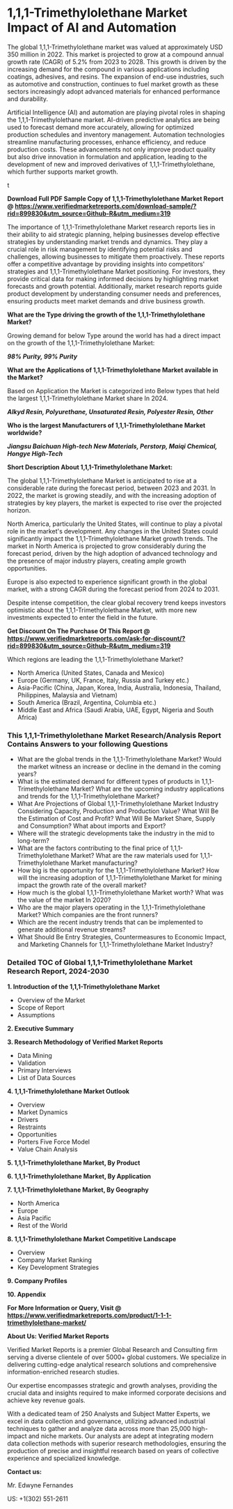 <meta name="title" content="Global 1,1,1-Trimethylolethane Market Impact of AI and Automation"><meta name="description" content="The global 1,1,1-Trimethylolethane market was valued at approximately USD 350 million in 2022. This market is projected to grow at a compound annual growth rate (CAGR)"><meta name="title" content="1,1,1-Trimethylolethane Market Size, Share, Scope, Trends, Growth, Opportunities, Analysis, Forecast"><h1>1,1,1-Trimethylolethane Market Impact of AI and Automation</h1><p>The global 1,1,1-Trimethylolethane market was valued at approximately USD 350 million in 2022. This market is projected to grow at a compound annual growth rate (CAGR) of 5.2% from 2023 to 2028. This growth is driven by the increasing demand for the compound in various applications including coatings, adhesives, and resins. The expansion of end-use industries, such as automotive and construction, continues to fuel market growth as these sectors increasingly adopt advanced materials for enhanced performance and durability.</p><p>Artificial Intelligence (AI) and automation are playing pivotal roles in shaping the 1,1,1-Trimethylolethane market. AI-driven predictive analytics are being used to forecast demand more accurately, allowing for optimized production schedules and inventory management. Automation technologies streamline manufacturing processes, enhance efficiency, and reduce production costs. These advancements not only improve product quality but also drive innovation in formulation and application, leading to the development of new and improved derivatives of 1,1,1-Trimethylolethane, which further supports market growth.</p>t</p><p id="" class=""><strong>Download Full PDF Sample Copy of 1,1,1-Trimethylolethane Market Report @ <a href="https://www.verifiedmarketreports.com/download-sample/?rid=899830&utm_source=Github-R&utm_medium=319" target="_blank">https://www.verifiedmarketreports.com/download-sample/?rid=899830&utm_source=Github-R&utm_medium=319</a></strong></p><p>The importance of&nbsp;1,1,1-Trimethylolethane Market research reports lies in their ability to aid strategic planning, helping businesses develop effective strategies by understanding market trends and dynamics. They play a crucial role in risk management by identifying potential risks and challenges, allowing businesses to mitigate them proactively. These reports offer a competitive advantage by providing insights into competitors' strategies and 1,1,1-Trimethylolethane Market positioning. For investors, they provide critical data for making informed decisions by highlighting market forecasts and growth potential. Additionally, market research reports guide product development by understanding consumer needs and preferences, ensuring products meet market demands and drive business growth.</p><p><strong>What are the&nbsp;Type driving the growth of the 1,1,1-Trimethylolethane Market?</strong></p><p id="" class="">Growing demand for below Type around the world has had a direct impact on the growth of the 1,1,1-Trimethylolethane Market:</p><em><strong>98% Purity, 99% Purity</strong></em></p><strong>What are the&nbsp;Applications&nbsp;of 1,1,1-Trimethylolethane Market available in the Market?</strong></p><p id="" class="">Based on Application the Market is categorized into Below types that held the largest 1,1,1-Trimethylolethane Market share In 2024.</p><em><strong>Alkyd Resin, Polyurethane, Unsaturated Resin, Polyester Resin, Other</strong></em></p><strong>Who is the largest Manufacturers of 1,1,1-Trimethylolethane Market worldwide?</strong></p><p><em><strong>Jiangsu Baichuan High-tech New Materials, Perstorp, Maiqi Chemical, Hongye High-Tech</strong></em></p><p id="" class=""><strong>Short Description About 1,1,1-Trimethylolethane Market:</strong></p><p>The global 1,1,1-Trimethylolethane Market is anticipated to rise at a considerable rate during the forecast period, between 2023 and 2031. In 2022, the market is growing steadily, and with the increasing adoption of strategies by key players, the market is expected to rise over the projected horizon.</p><p>North America, particularly the United States, will continue to play a pivotal role in the market's development. Any changes in the United States could significantly impact the 1,1,1-Trimethylolethane Market growth trends. The market in North America is projected to grow considerably during the forecast period, driven by the high adoption of advanced technology and the presence of major industry players, creating ample growth opportunities.</p><p>Europe is also expected to experience significant growth in the global market, with a strong CAGR during the forecast period from 2024 to 2031.</p><p>Despite intense competition, the clear global recovery trend keeps investors optimistic about the 1,1,1-Trimethylolethane Market, with more new investments expected to enter the field in the future.</p><p id="" class=""><strong>Get Discount On The Purchase Of This Report @ <a href="https://www.verifiedmarketreports.com/ask-for-discount/?rid=899830&utm_source=Github-R&utm_medium=319" target="_blank">https://www.verifiedmarketreports.com/ask-for-discount/?rid=899830&utm_source=Github-R&utm_medium=319</a></strong></p>Which regions are leading the 1,1,1-Trimethylolethane Market?</p><ul><li>North America (United States, Canada and Mexico)</li><li>Europe (Germany, UK, France, Italy, Russia and Turkey etc.)</li><li>Asia-Pacific (China, Japan, Korea, India, Australia, Indonesia, Thailand, Philippines, Malaysia and Vietnam)</li><li>South America (Brazil, Argentina, Columbia etc.)</li><li>Middle East and Africa (Saudi Arabia, UAE, Egypt, Nigeria and South Africa)</li></ul><h3 id="" class="">This 1,1,1-Trimethylolethane Market Research/Analysis Report Contains Answers to your following Questions</h3><ul><li>What are the global trends in the 1,1,1-Trimethylolethane Market? Would the market witness an increase or decline in the demand in the coming years?</li><li>What is the estimated demand for different types of products in 1,1,1-Trimethylolethane Market? What are the upcoming industry applications and trends for the 1,1,1-Trimethylolethane Market?</li><li>What Are Projections of Global 1,1,1-Trimethylolethane Market Industry Considering Capacity, Production and Production Value? What Will Be the Estimation of Cost and Profit? What Will Be Market Share, Supply and Consumption? What about imports and Export?</li><li>Where will the strategic developments take the industry in the mid to long-term?</li><li>What are the factors contributing to the final price of 1,1,1-Trimethylolethane Market? What are the raw materials used for 1,1,1-Trimethylolethane Market manufacturing?</li><li>How big is the opportunity for the 1,1,1-Trimethylolethane Market? How will the increasing adoption of 1,1,1-Trimethylolethane Market for mining impact the growth rate of the overall market?</li><li>How much is the global 1,1,1-Trimethylolethane Market worth? What was the value of the market In 2020?</li><li>Who are the major players operating in the 1,1,1-Trimethylolethane Market? Which companies are the front runners?</li><li>Which are the recent industry trends that can be implemented to generate additional revenue streams?</li><li>What Should Be Entry Strategies, Countermeasures to Economic Impact, and Marketing Channels for 1,1,1-Trimethylolethane Market Industry?</li></ul><h3 id="" class="">Detailed TOC of Global 1,1,1-Trimethylolethane Market Research Report, 2024-2030</h3><p id="" class=""><strong>1. Introduction of the 1,1,1-Trimethylolethane Market</strong></p><ul><li>Overview of the Market</li><li>Scope of Report</li><li>Assumptions</li></ul><p id="" class=""><strong>2. Executive Summary</strong></p><p id="" class=""><strong>3. Research Methodology of Verified Market Reports</strong></p><ul><li>Data Mining</li><li>Validation</li><li>Primary Interviews</li><li>List of Data Sources</li></ul><p id="" class=""><strong>4. 1,1,1-Trimethylolethane Market Outlook</strong></p><ul><li>Overview</li><li>Market Dynamics</li><li>Drivers</li><li>Restraints</li><li>Opportunities</li><li>Porters Five Force Model</li><li>Value Chain Analysis</li></ul><p id="" class=""><strong>5. 1,1,1-Trimethylolethane Market, By Product</strong></p><p id="" class=""><strong>6. 1,1,1-Trimethylolethane Market, By Application</strong></p><p id="" class=""><strong>7. 1,1,1-Trimethylolethane Market, By Geography</strong></p><ul><li>North America</li><li>Europe</li><li>Asia Pacific</li><li>Rest of the World</li></ul><p id="" class=""><strong>8. 1,1,1-Trimethylolethane Market Competitive Landscape</strong></p><ul><li>Overview</li><li>Company Market Ranking</li><li>Key Development Strategies</li></ul><p id="" class=""><strong>9. Company Profiles</strong></p><p id="" class=""><strong>10. Appendix</strong></p><p id="" class=""><strong>For More Information or Query, Visit @ <a href="https://www.verifiedmarketreports.com/product/1-1-1-trimethylolethane-market/" target="_blank">https://www.verifiedmarketreports.com/product/1-1-1-trimethylolethane-market/</a></strong></p><p id="" class=""><strong>About Us: Verified Market Reports</strong></p><p id="" class="">Verified Market Reports is a premier Global Research and Consulting firm serving a diverse clientele of over 5000+ global customers. We specialize in delivering cutting-edge analytical research solutions and comprehensive information-enriched research studies.</p><p id="" class="">Our expertise encompasses strategic and growth analyses, providing the crucial data and insights required to make informed corporate decisions and achieve key revenue goals.</p><p id="" class="">With a dedicated team of 250 Analysts and Subject Matter Experts, we excel in data collection and governance, utilizing advanced industrial techniques to gather and analyze data across more than 25,000 high-impact and niche markets. Our analysts are adept at integrating modern data collection methods with superior research methodologies, ensuring the production of precise and insightful research based on years of collective experience and specialized knowledge.</p><p id="" class=""><strong>Contact us:</strong></p><p id="" class="">Mr. Edwyne Fernandes</p><p id="" class="">US: +1(302) 551-2611</p>
